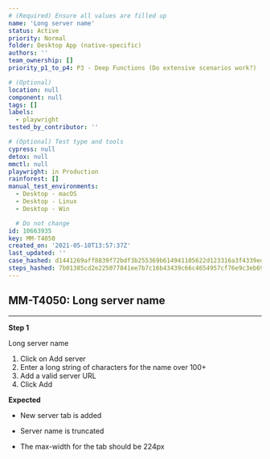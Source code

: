 ```yaml
---
# (Required) Ensure all values are filled up
name: 'Long server name'
status: Active
priority: Normal
folder: Desktop App (native-specific)
authors: ''
team_ownership: []
priority_p1_to_p4: P3 - Deep Functions (Do extensive scenarios work?)

# (Optional)
location: null
component: null
tags: []
labels:
  - playwright
tested_by_contributor: ''

# (Optional) Test type and tools
cypress: null
detox: null
mmctl: null
playwright: in Production
rainforest: []
manual_test_environments:
  - Desktop - macOS
  - Desktop - Linux
  - Desktop - Win

  # Do not change
id: 10663935
key: MM-T4050
created_on: '2021-05-10T13:57:37Z'
last_updated: ''
case_hashed: d1441269aff8839f72bdf3b255369b614941105622d123316a3f4339ed3dae71dbf6ee4be9d490c5acc8e67c2e9e92bd
steps_hashed: 7b01385cd2e225077841ee7b7c16b43439c66c4654957cf76e9c3eb696efac7e937b308672a101f5a6f97ce2067c7143
---
```


<!-- (Auto-generated) Based on frontmatter's "key" and "name" -->

## MM-T4050: Long server name

---

**Step 1**

Long server name

1. Click on Add server
2. Enter a long string of characters for the name over 100+
3. Add a valid server URL
4. Click Add

**Expected**

- New server tab is added

- Server name is truncated

- The max-width for the tab should be 224px
